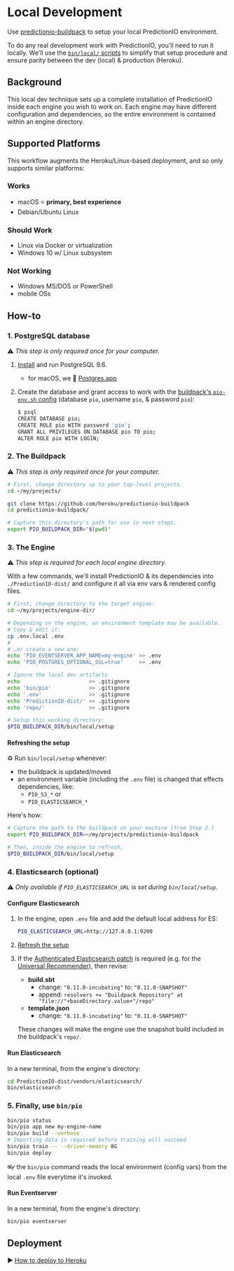 # Local Development

Use [predictionio-buildpack](README.md) to setup your local PredictionIO environment.

To do any real development work with PredictionIO, you'll need to run it locally. We'll use the [`bin/local/` scripts](https://github.com/heroku/predictionio-buildpack/tree/master/bin/local) to simplify that setup procedure and ensure parity between the dev (local) & production (Heroku).

## Background

This local dev technique sets up a complete installation of PredictionIO inside each engine you wish to work on. Each engine may have different configuration and dependencies, so the entire environment is contained within an engine directory.

## Supported Platforms

This workflow augments the Heroku/Linux-based deployment, and so only supports similar platforms:

### Works

* macOS ⭐️ **primary, best experience**
* Debian/Ubuntu Linux

### Should Work

* Linux via Docker or virtualization
* Windows 10 w/ Linux subsystem

### Not Working

* Windows MS/DOS or PowerShell
* mobile OSs

## How-to

### 1. PostgreSQL database 

⚠️ *This step is only required once for your computer.*

1. [Install](https://www.postgresql.org/download/) and run PostgreSQL 9.6.
   * for macOS, we 💜 [Postgres.app](http://postgresapp.com)
1. Create the database and grant access to work with the [buildpack's `pio-env.sh` config](https://github.com/heroku/predictionio-buildpack/blob/local-dev/config/pio-env.sh) (database `pio`, username `pio`, & password `pio`):

   ```bash
   $ psql
   CREATE DATABASE pio;
   CREATE ROLE pio WITH password 'pio';
   GRANT ALL PRIVILEGES ON DATABASE pio TO pio;
   ALTER ROLE pio WITH LOGIN;
   ```

### 2. The Buildpack

⚠️ *This step is only required once for your computer.*

```bash
# First, change directory up to your top-level projects.
cd ~/my/projects/

git clone https://github.com/heroku/predictionio-buildpack
cd predictionio-buildpack/

# Capture this directory's path for use in next steps.
export PIO_BUILDPACK_DIR="$(pwd)"
```

### 3. The Engine

⚠️ *This step is required for each local engine directory.*

With a few commands, we'll install PredictionIO & its dependencies into `./PredictionIO-dist/` and configure it all via env vars & rendered config files.

```bash
# First, change directory to the target engine:
cd ~/my/projects/engine-dir/

# Depending on the engine, an environment template may be available.
# Copy & edit it:
cp .env.local .env
#
# …or create a new one:
echo 'PIO_EVENTSERVER_APP_NAME=my-engine' >> .env
echo 'PIO_POSTGRES_OPTIONAL_SSL=true'     >> .env

# Ignore the local dev artifacts
echo                      >> .gitignore
echo 'bin/pio'            >> .gitignore
echo '.env'               >> .gitignore
echo 'PredictionIO-dist/' >> .gitignore
echo 'repo/'              >> .gitignore

# Setup this working directory:
$PIO_BUILDPACK_DIR/bin/local/setup
```

#### Refreshing the setup

♻️ Run `bin/local/setup` whenever:

  * the buildpack is updated/moved
  * an environment variable (including the `.env` file) is changed that effects dependencies, like:
    * `PIO_S3_*` or
    * `PIO_ELASTICSEARCH_*`

Here's how:

```bash
# Capture the path to the buildpack on your machine (from Step 2.)
export PIO_BUILDPACK_DIR=~/my/projects/predictionio-buildpack

# Then, inside the engine to refresh,
$PIO_BUILDPACK_DIR/bin/local/setup
```

### 4. Elasticsearch (optional)

⚠️ *Only available if `PIO_ELASTICSEARCH_URL` is set during `bin/local/setup`.*

#### Configure Elasticsearch

1. In the engine, open `.env` file and add the default local address for ES:

    ```bash
    PIO_ELASTICSEARCH_URL=http://127.0.0.1:9200
    ```
    
1. [Refresh the setup](#refreshing-the-setup)
1. If the [Authenticated Elasticsearch patch](https://github.com/apache/incubator-predictionio/pull/372) is required (e.g. for the [Universal Recommender](https://github.com/heroku/predictionio-engine-ur)), then revise:

    * **build.sbt**
      * change: `"0.11.0-incubating"` to: `"0.11.0-SNAPSHOT"`
      * append: `resolvers += "Buildpack Repository" at "file://"+baseDirectory.value+"/repo"`
    * **template.json**
      * change: `"0.11.0-incubating"` to: `"0.11.0-SNAPSHOT"`

    These changes will make the engine use the snapshot build included in the buildpack's `repo/`.

#### Run Elasticsearch

In a new terminal, from the engine's directory:

```bash
cd PredictionIO-dist/vendors/elasticsearch/
bin/elasticsearch
```

### 5. Finally, use `bin/pio`

```bash
bin/pio status
bin/pio app new my-engine-name
bin/pio build --verbose
# Importing data is required before training will succeed
bin/pio train -- --driver-memory 8G
bin/pio deploy
```

👓 the `bin/pio` command reads the local environment (config vars) from the local `.env` file everytime it's invoked.

#### Run Eventserver

In a new terminal, from the engine's directory:

```bash
bin/pio eventserver
```

## Deployment

▶️ [How to deploy to Heroku](CUSTOM.md)
